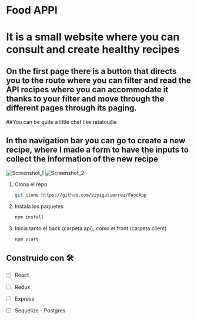 # Food APPI 

# It is a small website where you can consult and create healthy recipes

## On the first page there is a button that directs you to the route where you can filter and read the API recipes where you can accommodate it thanks to your filter and move through the different pages through its paging.

##You can be quite a little chef like ratatouille

## In the navigation bar you can go to create a new recipe, where I made a form to have the inputs to collect the information of the new recipe
![Screenshot_1](https://user-images.githubusercontent.com/85253719/140994047-5898f85c-1009-460d-8523-d5127f246a11.jpg)
![Screenshot_2](https://user-images.githubusercontent.com/85253719/140994063-3cb52188-f790-475c-b0c4-23927272a2f6.jpg)

1. Clona el repo
   ```sh
   git clone https://github.com/viyigutierrez/FoodApp
   ```
2. Instala los paquetes
   ```sh
   npm install
   ```
3. Inicia tanto el back (carpeta api), como el front (carpeta client)
   ```sh
   npm start
   ```
  
## Construido con 🛠️

- [ ] React
- [ ] Redux
- [ ] Express
- [ ] Sequelize - Postgres





